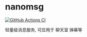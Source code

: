 # nanomsg

[![GitHub Actions CI][ciBadge]][ciLink]

轻量级消息服务, 可应用于 聊天室 弹幕等




[ciBadge]: https://github.com/ligenhw/nanomsg/workflows/CI/badge.svg
[ciLink]: https://github.com/ligenhw/nanomsg/actions
